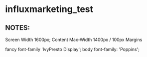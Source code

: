 # influxmarketing_test

## NOTES:
Screen Width 1600px;
Content Max-Width 1400px / 100px Margins

fancy font-family 'IvyPresto Display';
body font-family: 'Poppins';